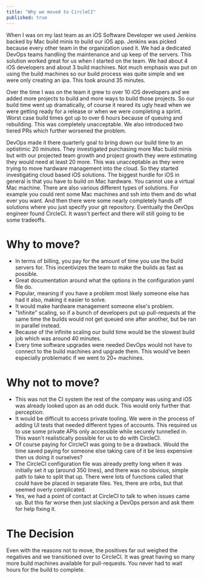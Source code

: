 ```yaml
---
title: "Why we moved to CircleCI"
published: true
---
```


When I was on my last team as an iOS Software Developer we used Jenkins backed by Mac build minis to build our iOS app. Jenkins was picked because every other team in the organization used it. We had a dedicated DevOps teams handling the maintenance and up keep of the servers. This solution worked great for us when I started on the team. We had about 4 iOS developers and about 3 build machines. Not much emphasis was put on using the build machines so our build process was quite simple and we were only creating an ipa. This took around 35 minutes.

Over the time I was on the team it grew to over 10 iOS developers and we added more projects to build and more ways to build those projects. So our build time went up dramatically, of course it reared its ugly head when we were getting ready for a release or when we were completing a sprint. Worst case build times got up to over 6 hours because of queuing and rebuilding. This was completely unacceptable. We also introduced two tiered PRs which further worsened the problem.

DevOps made it there quarterly goal to bring down our build time to an optistimic 20 minutes. They investigated purchasing more Mac build minis but with our projected team growth and project growth they were estimating they would need at least 20 more. This was unacceptable as they were trying to move hardware management into the cloud. So they started investigating cloud based iOS solutions. The biggest hurdle for iOS in general is that you have to build on Mac hardware. You cannot use a virtual Mac machine. There are also various different types of solutions. For example you could rent some Mac machines and ssh into them and do what ever you want. And then there were some nearly completely hands off solutions where you just specify your git repository. Eventually the DevOps engineer found CircleCI. It wasn't perfect and there will still going to be some tradeoffs.

# Why to move?
- In terms of billing, you pay for the amount of time you use the build servers for. This incentivizes the team to make the builds as fast as possible.
- Great documentation around what the options in the configuration yaml file do.
- Popular, meaning if you have a problem most likely someone else has had it also, making it easier to solve.
- It would make hardware management someone else's problem.
- "Infinite" scaling, so if a bunch of developers put up pull-requests at the same time the builds would not get queued one after another, but be ran in parallel instead.
- Because of the infinite scaling our build time would be the slowest build job which was around 40 minutes.
- Every time software upgrades were needed DevOps would not have to connect to the build machines and upgrade them. This would've been especially problematic if we went to 20+ machines.

# Why not to move?
- This was not the CI system the rest of the company was using and iOS was already looked upon as an odd duck. This would only further that perception.
- It would be difficult to access private tooling. We were in the process of adding UI tests that needed different types of accounts. This required us to use some private APIs only accessible while securely tunnelled in. This wasn't realistically possible for us to do with CircleCI.
- Of course paying for CircleCI was going to be a drawback. Would the time saved paying for someone else taking care of it be less expensive then us doing it ourselves?
- The CircleCI configuration file was already pretty long when it was initially set it up (around 350 lines), and there was no obvious, simple path to take to split that up. There were lots of functions called that could have be placed in separate files. Yes, there are orbs, but that seemed overly complicated.
- Yes, we had a point of contact at CircleCI to talk to when issues came up. But this far worse then just slacking a DevOps person and ask them for help fixing it.

# The Decision

Even with the reasons not to move, the positives far out weighed the negatives and we transitioned over to CircleCI. It was great having so many more build machines available for pull-requests. You never had to wait hours for the build to complete.
